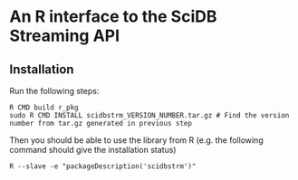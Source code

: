 # An R interface to the SciDB Streaming API

## Installation

Run the following steps:
```
R CMD build r_pkg
sudo R CMD INSTALL scidbstrm_VERSION_NUMBER.tar.gz # Find the version number from tar.gz generated in previous step
```

Then you should be able to use the library from R (e.g. the following command should give the installation status)
```
R --slave -e "packageDescription('scidbstrm')"
```
